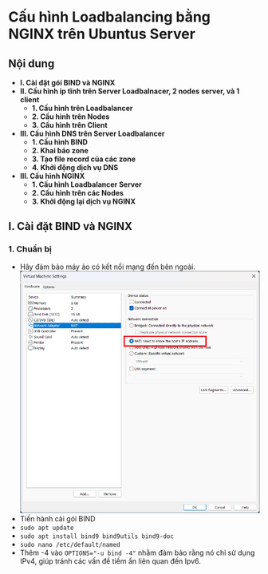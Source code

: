 # Cấu hình Loadbalancing bằng NGINX trên Ubuntus Server
## Nội dung
- **I. Cài đặt gói BIND và NGINX**
- **II. Cấu hình ip tĩnh trên Server Loadbalnacer, 2 nodes server, và 1 client**
    - **1. Cấu hình trên Loadbalancer**
    - **2. Cấu hình trên Nodes**
    - **3. Cấu hình trên Client**
- **III. Cấu hình DNS trên Server Loadbalancer**
    - **1. Cấu hình BIND**
    - **2. Khai báo zone**
    - **3. Tạo file record của các zone**
    - **4. Khởi động dịch vụ DNS**
- **III. Cấu hình NGINX**
    - **1. Cấu hình Loadbalancer Server**
    - **2. Cấu hình trên các Nodes**
    - **3. Khởi động lại dịch vụ NGINX**

## I. Cài đặt BIND và NGINX
### 1. Chuẩn bị 
- Hãy đảm bảo máy ảo có kết nối mạng đến bên ngoài.
![](./nat.png)
- Tiến hành cài gói BIND
- ```sudo apt update```
- ```sudo apt install bind9 bind9utils bind9-doc```
- ```sudo nano /etc/default/named```
- Thêm -4 vào ```OPTIONS="-u bind -4"``` nhằm đảm bảo rằng nó chỉ sử dụng IPv4, giúp tránh các vấn đề tiềm ẩn liên quan đến Ipv6.

